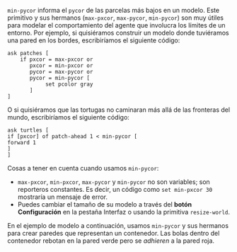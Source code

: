 ﻿`min-pycor` informa el `pycor` de las parcelas más bajos en un modelo. Este primitivo y sus hermanos (`max-pxcor`, `max-pycor`, `min-pycor`) son muy útiles para modelar el comportamiento del agente que involucra los límites de un entorno. Por ejemplo, si quisiéramos construir un modelo donde tuviéramos una pared en los bordes, escribiríamos el siguiente código:



```
ask patches [
	if pxcor = max-pxcor or
	   pxcor = min-pxcor or
	   pycor = max-pycor or
	   pycor = min-pycor [
	   		set pcolor gray
	   ]
]
```


O si quisiéramos que las tortugas no caminaran más allá de las fronteras del mundo, escribiríamos el siguiente código:


    ask turtles [
    if [pxcor] of patch-ahead 1 < min-pycor [
    forward 1
    ]
    ]


Cosas a tener en cuenta cuando usamos `min-pycor`:

* `max-pxcor`, `min-pxcor`, `max-pycor` y `min-pycor` no son variables; son reporteros constantes. Es decir, un código como `set min-pxcor 30` mostraría un mensaje de error.
* Puedes cambiar el tamaño de su modelo a través del **botón Configuración** en la pestaña Interfaz o usando la primitiva `resize-world`.


En el ejemplo de modelo a continuación, usamos `min-pycor` y sus hermanos para crear paredes que representan un contenedor. Las bolas dentro del contenedor rebotan en la pared verde pero se *adhieren* a la pared roja.